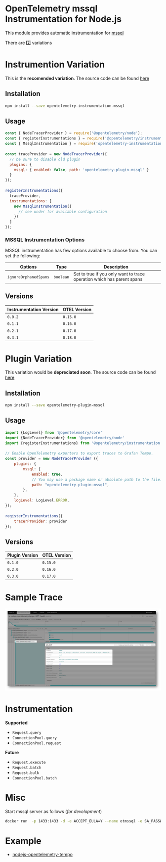 # OpenTelemetry mssql Instrumentation for Node.js

This module provides automatic instrumentation for [mssql](https://www.npmjs.com/package/mssql)

There are :two: variations 

# Instrumention Variation

This is the **recomended variation**. The source code can be found [here](https://github.com/mnadeem/opentelemetry-instrumentation-mssql/tree/instrumentation)


## Installation

````bash
npm install --save opentelemetry-instrumentation-mssql
````

## Usage

````js
const { NodeTracerProvider } = require('@opentelemetry/node');
const { registerInstrumentations } = require('@opentelemetry/instrumentation');
const { MssqlInstrumentation } = require('opentelemetry-instrumentation-mssql');

const traceProvider = new NodeTracerProvider({
  // be sure to disable old plugin
  plugins: {
    mssql: { enabled: false, path: 'opentelemetry-plugin-mssql' }
  }
});

registerInstrumentations({
  traceProvider,
  instrumentations: [
    new MssqlInstrumentation({
      // see under for available configuration
    })
  ]
});

````

### MSSQL Instrumentation Options

MSSQL instrumentation has few options available to choose from. You can set the following:

| Options       | Type                       | Description                                                                               |
| --------------| ---------------------------| ----------------------------------------------------------------------------------------- |
| `ignoreOrphanedSpans` | `boolean` | Set to true if you only want to trace operation which has parent spans |


## Versions

| Instrumentation Version       | OTEL Version                       |
| --------------| ---------------------------|
| `0.0.2` | `0.15.0` |
| `0.1.1` | `0.16.0` |
| `0.2.1` | `0.17.0` |
| `0.3.1` | `0.18.0` |

# Plugin Variation

This variation would be **depreciated soon**. The source code can be found [here](https://github.com/mnadeem/opentelemetry-instrumentation-mssql/tree/plugin)

## Installation

````bash
npm install --save opentelemetry-plugin-mssql
````

## Usage

````js
import {LogLevel} from '@opentelemetry/core'
import {NodeTracerProvider} from '@opentelemetry/node'
import {registerInstrumentations} from '@opentelemetry/instrumentation'

// Enable OpenTelemetry exporters to export traces to Grafan Tempo.
const provider = new NodeTracerProvider ({
    plugins: {
        mssql: {
            enabled: true,
            // You may use a package name or absolute path to the file.
            path: "opentelemetry-plugin-mssql",
        },
    },
    logLevel: LogLevel.ERROR,      
});

registerInstrumentations({
    tracerProvider: provider
});
````

## Versions

| Plugin Version | OTEL Version            |
| ------------| ---------------------------|
| `0.1.0` | `0.15.0` |
| `0.2.0` | `0.16.0` |
| `0.3.0` | `0.17.0` |

# Sample Trace

![](docs/img/mssql-trace.png)

# Instrumentation

**Supported**

* `Request.query`
* `ConnectionPool.query`
* `ConnectionPool.request`


**Future**

* `Request.execute`
* `Request.batch`
* `Request.bulk`
* `ConnectionPool.batch`

# Misc

Start mssql server as follows (*for development*)

````bash
docker run  -p 1433:1433 -d -e ACCEPT_EULA=Y --name otmssql -e SA_PASSWORD=P@ssw0rd mcr.microsoft.com/mssql/server
````

# Example

* [nodejs-opentelemetry-tempo](https://github.com/mnadeem/nodejs-opentelemetry-tempo)
